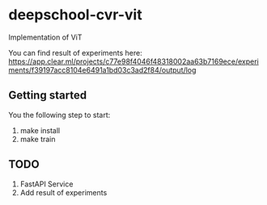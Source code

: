 # deepschool-cvr-vit

Implementation of ViT

You can find result of experiments here:
https://app.clear.ml/projects/c77e98f4046f48318002aa63b7169ece/experiments/f39197acc8104e6491a1bd03c3ad2f84/output/log

## Getting started
You the following step to start:
1. make install
2. make train

## TODO
1. FastAPI Service
2. Add result of experiments